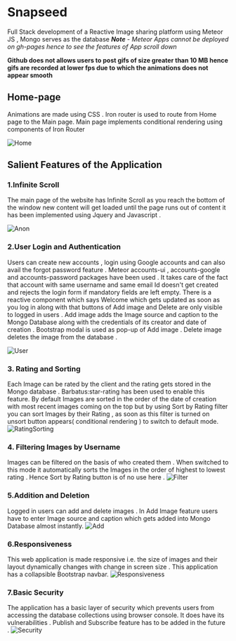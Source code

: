 # Snapseed

Full Stack development of a Reactive Image sharing platform using Meteor JS , Mongo serves as the database
***Note*** - *Meteor Apps cannot be deployed on gh-pages hence to see the features of App scroll down* 

**Github does not allows users to post gifs of size greater than 10 MB hence gifs are recorded at lower fps due to which the animations does not appear smooth**

## Home-page
Animations are made using CSS  . Iron router is used to route from Home page to the Main page. Main page implements conditional rendering using components of Iron Router

![Home](https://user-images.githubusercontent.com/49150875/82208049-76da9700-9928-11ea-8f4f-85a2d11fcbc1.gif)

## Salient Features of the Application

###  1.Infinite Scroll
The main page of the website has Infinite Scroll as you reach the bottom of the window new content will get loaded until the page runs out of content it has been implemented using Jquery and Javascript .

![Anon](https://user-images.githubusercontent.com/49150875/82209139-675c4d80-992a-11ea-923d-ee8386ed4c7f.gif)

### 2.User Login and Authentication 
Users can create new accounts , login using Google accounts and can also avail the forgot password feature .
Meteor accounts-ui , accounts-google and accounts-password packages have been used . It takes care of the fact that account with same username and same email Id doesn't get created and rejects the login form if mandatory fields are left empty.
There is a reactive component which says Welcome <Username> which gets updated as soon as you log in along with that buttons of Add image and Delete are only visible to logged in users . Add image adds the Image source and caption to the Mongo Database along with the credentials of its creator and date of creation . Bootstrap modal is used as pop-up of Add image .
Delete image deletes the image from the database . 

![User](https://user-images.githubusercontent.com/49150875/82210186-2ebd7380-992c-11ea-8fe9-d7c5bc4c8074.gif)

### 3. Rating and Sorting
Each Image can be rated by the client and the rating gets stored in the Mongo database . Barbatus:star-rating has been used to enable this feature. By default Images are sorted in the order of the date of creation with most recent images coming on the top but by using Sort by Rating filter you can sort Images by their Rating , as soon as this filter is turned on unsort button appears( conditional rendering ) to switch to default mode.
![RatingSorting](https://user-images.githubusercontent.com/49150875/82209723-61b33780-992b-11ea-8bee-7667e0088f2a.gif)

### 4. Filtering Images by Username
Images can be filtered on the basis of who created them . When switched to this mode it automatically sorts the Images in the order of highest to lowest rating . Hence Sort by Rating button is of no use here . 
![Filter](https://user-images.githubusercontent.com/49150875/82210413-ab505200-992c-11ea-83ee-514186716941.gif)

### 5.Addition and Deletion
Logged in users can add and delete images . In Add Image feature users have to enter Image source and caption which gets added into Mongo Database almost instantly. 
![Add](https://user-images.githubusercontent.com/49150875/82208393-11d37100-9929-11ea-80bb-b03103c040d3.gif)

### 6.Responsiveness
This web application is made responsive i.e. the size of images and their layout dynamically changes with change in screen size . This application has a collapsible Bootstrap navbar.
![Responsiveness](https://user-images.githubusercontent.com/49150875/82210584-f9655580-992c-11ea-991e-84ec1d1f641d.gif)

### 7.Basic Security 
The application has a basic layer of security which prevents users from accessing the database collections using browser console. It does have its vulnerabilities . Publish and Subscribe feature has to be added in the future . 
![Security](https://user-images.githubusercontent.com/49150875/82208254-d5077a00-9928-11ea-8db1-045fe3e58d42.gif)



